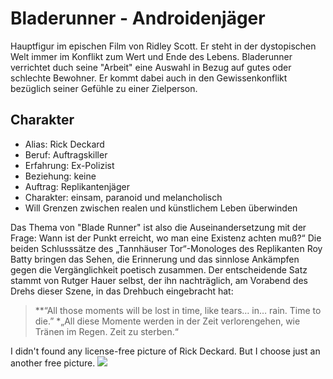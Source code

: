 # Bladerunner - Androidenjäger

Hauptfigur im epischen Film von Ridley Scott. Er steht in der dystopischen Welt immer im Konflikt zum Wert und Ende des Lebens.
Bladerunner verrichtet duch seine "Arbeit" eine Auswahl in Bezug auf gutes oder schlechte Bewohner.
Er kommt dabei auch in den Gewissenkonflikt bezüglich seiner Gefühle zu einer Zielperson.

## Charakter

* Alias: Rick Deckard 
* Beruf: Auftragskiller
* Erfahrung: Ex-Polizist
* Beziehung: keine
* Auftrag: Replikantenjäger
* Charakter: einsam, paranoid und melancholisch
* Will Grenzen zwischen realen und künstlichem Leben überwinden

Das Thema von "Blade Runner" ist also die Auseinandersetzung mit der Frage: Wann ist der Punkt erreicht, wo man eine Existenz achten muß?“
Die beiden Schlusssätze des „Tannhäuser Tor“-Monologes des Replikanten Roy Batty bringen das Sehen, die Erinnerung und das sinnlose Ankämpfen gegen die Vergänglichkeit poetisch zusammen.
Der entscheidende Satz stammt von Rutger Hauer selbst, der ihn nachträglich, am Vorabend des Drehs dieser Szene, in das Drehbuch eingebracht hat:

> **“All those moments will be lost in time, like tears… in… rain. Time to die.”
> *„All diese Momente werden in der Zeit verlorengehen, wie Tränen im Regen. Zeit zu sterben.“

I didn't found any license-free picture of Rick Deckard. But I choose just an another free picture.
<img src="https://unsplash.com/photos/hs1wQm2_tBA"/>